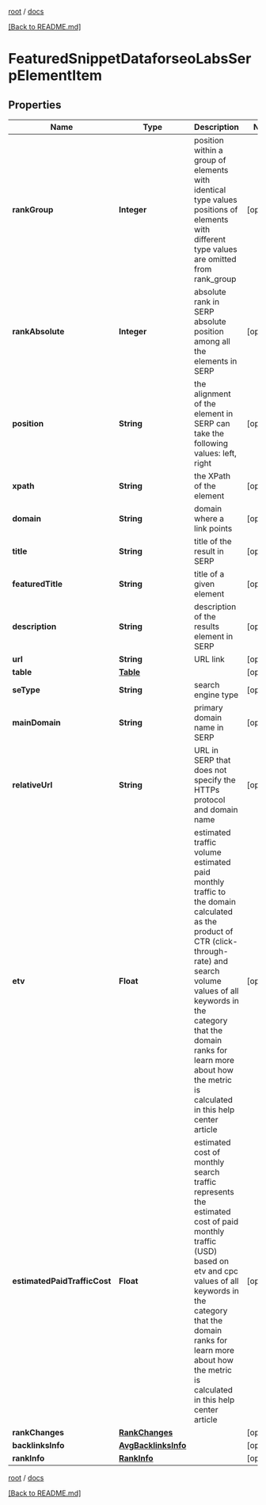 [root](./../ "root") / [docs](./ "docs")

[[Back to README.md]](./../README.md "[Back to README.md]")

# FeaturedSnippetDataforseoLabsSerpElementItem

## Properties

| Name | Type | Description | Notes |
|------------ | ------------- | ------------- | -------------|
|**rankGroup** | **Integer** | position within a group of elements with identical type values positions of elements with different type values are omitted from rank_group |  [optional] |
|**rankAbsolute** | **Integer** | absolute rank in SERP absolute position among all the elements in SERP |  [optional] |
|**position** | **String** | the alignment of the element in SERP can take the following values: left, right |  [optional] |
|**xpath** | **String** | the XPath of the element |  [optional] |
|**domain** | **String** | domain where a link points |  [optional] |
|**title** | **String** | title of the result in SERP |  [optional] |
|**featuredTitle** | **String** | title of a given element |  [optional] |
|**description** | **String** | description of the results element in SERP |  [optional] |
|**url** | **String** | URL link |  [optional] |
|**table** | [**Table**](Table.md) |  |  [optional] |
|**seType** | **String** | search engine type |  [optional] |
|**mainDomain** | **String** | primary domain name in SERP |  [optional] |
|**relativeUrl** | **String** | URL in SERP that does not specify the HTTPs protocol and domain name |  [optional] |
|**etv** | **Float** | estimated traffic volume estimated paid monthly traffic to the domain calculated as the product of CTR (click-through-rate) and search volume values of all keywords in the category that the domain ranks for learn more about how the metric is calculated in this help center article |  [optional] |
|**estimatedPaidTrafficCost** | **Float** | estimated cost of monthly search traffic represents the estimated cost of paid monthly traffic (USD) based on etv and cpc values of all keywords in the category that the domain ranks for learn more about how the metric is calculated in this help center article |  [optional] |
|**rankChanges** | [**RankChanges**](RankChanges.md) |  |  [optional] |
|**backlinksInfo** | [**AvgBacklinksInfo**](AvgBacklinksInfo.md) |  |  [optional] |
|**rankInfo** | [**RankInfo**](RankInfo.md) |  |  [optional] |

[root](./../ "root") / [docs](./ "docs")

[[Back to README.md]](./../README.md "[Back to README.md]")